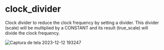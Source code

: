 # clock_divider
Clock divider to reduce the clock frequency by setting a divider. This divider (scale) will be multiplied by a CONSTANT and its result (true_scale) will divide the clock frequency.

![Captura de tela 2023-12-12 193247](https://github.com/hugodiasg/clock_divider/assets/80465879/e4f1439a-ebd2-46f1-863d-53b395e88fed)

